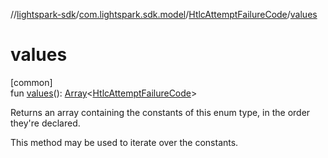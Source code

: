 //[lightspark-sdk](../../../index.md)/[com.lightspark.sdk.model](../index.md)/[HtlcAttemptFailureCode](index.md)/[values](values.md)

# values

[common]\
fun [values](values.md)(): [Array](https://kotlinlang.org/api/latest/jvm/stdlib/kotlin/-array/index.html)&lt;[HtlcAttemptFailureCode](index.md)&gt;

Returns an array containing the constants of this enum type, in the order they're declared.

This method may be used to iterate over the constants.
